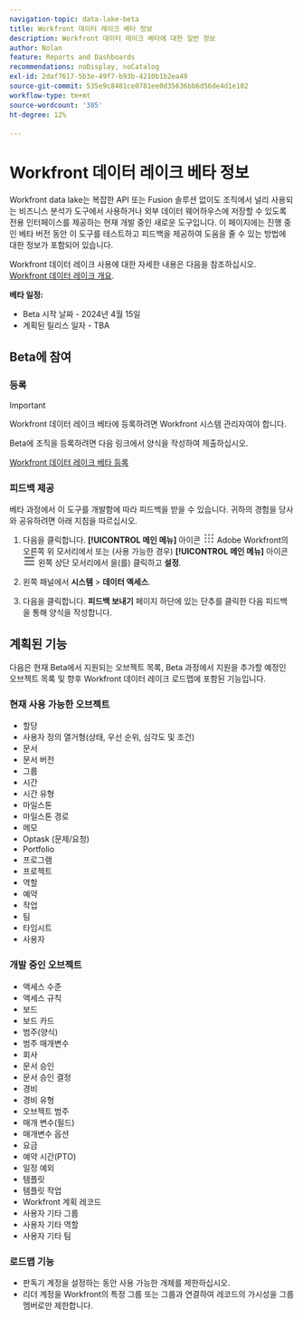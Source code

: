 ```yaml
---
navigation-topic: data-lake-beta
title: Workfront 데이터 레이크 베타 정보
description: Workfront 데이터 레이크 베타에 대한 일반 정보
author: Nolan
feature: Reports and Dashboards
recommendations: noDisplay, noCatalog
exl-id: 2daf7617-5b3e-49f7-b93b-4210b1b2ea49
source-git-commit: 535e9c8481ce0781ee0d35636bb6d56de4d1e102
workflow-type: tm+mt
source-wordcount: '385'
ht-degree: 12%

---
```


# Workfront 데이터 레이크 베타 정보

Workfront data lake는 복잡한 API 또는 Fusion 솔루션 없이도 조직에서 널리 사용되는 비즈니스 분석가 도구에서 사용하거나 외부 데이터 웨어하우스에 저장할 수 있도록 전용 인터페이스를 제공하는 현재 개발 중인 새로운 도구입니다. 이 페이지에는 진행 중인 베타 버전 동안 이 도구를 테스트하고 피드백을 제공하여 도움을 줄 수 있는 방법에 대한 정보가 포함되어 있습니다.

Workfront 데이터 레이크 사용에 대한 자세한 내용은 다음을 참조하십시오. [Workfront 데이터 레이크 개요](/help/quicksilver/reports-and-dashboards/data-lake/data-lake-overview.md).

**베타 일정:**

* Beta 시작 날짜 - 2024년 4월 15일
* 계획된 릴리스 일자 - TBA

## Beta에 참여

### 등록

>[!IMPORTANT]
>
>Workfront 데이터 레이크 베타에 등록하려면 Workfront 시스템 관리자여야 합니다.

Beta에 조직을 등록하려면 다음 링크에서 양식을 작성하여 제출하십시오.

[Workfront 데이터 레이크 베타 등록](https://adobe.ly/workfrontdatalake)

### 피드백 제공

베타 과정에서 이 도구를 개발함에 따라 피드백을 받을 수 있습니다. 귀하의 경험을 당사와 공유하려면 아래 지침을 따르십시오.

1. 다음을 클릭합니다. **[!UICONTROL 메인 메뉴]** 아이콘 ![메인 메뉴](/help/_includes/assets/main-menu-icon.png) Adobe Workfront의 오른쪽 위 모서리에서 또는 (사용 가능한 경우) **[!UICONTROL 메인 메뉴]** 아이콘 ![메인 메뉴](/help/_includes/assets/main-menu-icon-left-nav.png) 왼쪽 상단 모서리에서 을(를) 클릭하고 **설정**.

1. 왼쪽 패널에서 **시스템** > **데이터 액세스**.

1. 다음을 클릭합니다. **피드백 보내기** 페이지 하단에 있는 단추를 클릭한 다음 피드백을 통해 양식을 작성합니다.

## 계획된 기능

다음은 현재 Beta에서 지원되는 오브젝트 목록, Beta 과정에서 지원을 추가할 예정인 오브젝트 목록 및 향후 Workfront 데이터 레이크 로드맵에 포함된 기능입니다.

### 현재 사용 가능한 오브젝트

* 할당
* 사용자 정의 열거형(상태, 우선 순위, 심각도 및 조건)
* 문서
* 문서 버전
* 그룹
* 시간
* 시간 유형
* 마일스톤
* 마일스톤 경로
* 메모
* Optask (문제/요청)
* Portfolio
* 프로그램
* 프로젝트
* 역할
* 예약
* 작업
* 팀
* 타임시트
* 사용자

### 개발 중인 오브젝트

* 액세스 수준
* 액세스 규칙
* 보드
* 보드 카드
* 범주(양식)
* 범주 매개변수
* 회사
* 문서 승인
* 문서 승인 결정
* 경비
* 경비 유형
* 오브젝트 범주
* 매개 변수(필드)
* 매개변수 옵션
* 요금
* 예약 시간(PTO)
* 일정 예외
* 템플릿
* 템플릿 작업
* Workfront 계획 레코드
* 사용자 기타 그룹
* 사용자 기타 역할
* 사용자 기타 팀

### 로드맵 기능

* 판독기 계정을 설정하는 동안 사용 가능한 개체를 제한하십시오.
* 리더 계정을 Workfront의 특정 그룹 또는 그룹과 연결하여 레코드의 가시성을 그룹 멤버로만 제한합니다.

